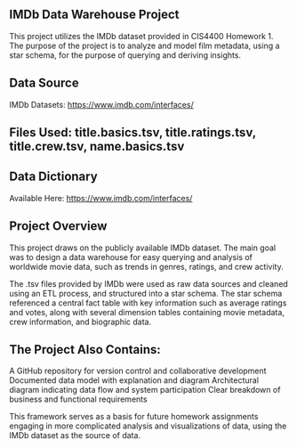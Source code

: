 ## IMDb Data Warehouse Project
This project utilizes the IMDb dataset provided in CIS4400 Homework 1. The purpose of the project is to analyze and model film metadata, using a star schema, for the purpose of querying and deriving insights.

## Data Source
IMDb Datasets: https://www.imdb.com/interfaces/

## Files Used: title.basics.tsv, title.ratings.tsv, title.crew.tsv, name.basics.tsv

## Data Dictionary
Available Here: https://www.imdb.com/interfaces/

## Project Overview
This project draws on the publicly available IMDb dataset. The main goal was to design a data warehouse for easy querying and analysis of worldwide movie data, such as trends in genres, ratings, and crew activity.

The .tsv files provided by IMDb were used as raw data sources and cleaned using an ETL process, and structured into a star schema. The star schema referenced a central fact table with key information such as average ratings and votes, along with several dimension tables containing movie metadata, crew information, and biographic data.

## The Project Also Contains:
A GitHub repository for version control and collaborative development
Documented data model with explanation and diagram
Architectural diagram indicating data flow and system participation
Clear breakdown of business and functional requirements

This framework serves as a basis for future homework assignments engaging in more complicated analysis and visualizations of data, using the IMDb dataset as the source of data.

